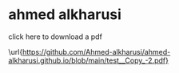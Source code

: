# ahmed alkharusi
click here to download a pdf

\url{https://github.com/Ahmed-alkharusi/ahmed-alkharusi.github.io/blob/main/test__Copy_-2.pdf}
